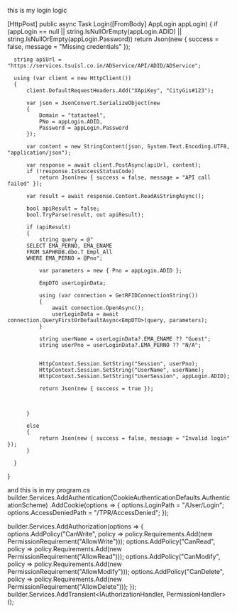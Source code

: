 this is my login logic 

  [HttpPost]
  public async Task<IActionResult> Login([FromBody] AppLogin appLogin)
  {
      if (appLogin == null || string.IsNullOrEmpty(appLogin.ADID) || string.IsNullOrEmpty(appLogin.Password))
          return Json(new { success = false, message = "Missing credentials" });

      string apiUrl = "https://services.tsuisl.co.in/ADService/API/ADID/ADService";

      using (var client = new HttpClient())
      {
          client.DefaultRequestHeaders.Add("XApiKey", "CityGis#123");

          var json = JsonConvert.SerializeObject(new
          {
              Domain = "tatasteel",
              PNo = appLogin.ADID,
              Password = appLogin.Password
          });

          var content = new StringContent(json, System.Text.Encoding.UTF8, "application/json");

          var response = await client.PostAsync(apiUrl, content);
          if (!response.IsSuccessStatusCode)
              return Json(new { success = false, message = "API call failed" });

          var result = await response.Content.ReadAsStringAsync();

          bool apiResult = false;
          bool.TryParse(result, out apiResult);

          if (apiResult)
          {
              string query = @"
          SELECT EMA_PERNO, EMA_ENAME 
          FROM SAPHRDB.dbo.T_Empl_All 
          WHERE EMA_PERNO = @Pno";

              var parameters = new { Pno = appLogin.ADID };

              EmpDTO userLoginData;

              using (var connection = GetRFIDConnectionString())
              {
                  await connection.OpenAsync();
                  userLoginData = await connection.QueryFirstOrDefaultAsync<EmpDTO>(query, parameters);
              }

              string userName = userLoginData?.EMA_ENAME ?? "Guest";
              string userPno = userLoginData?.EMA_PERNO ?? "N/A";


              HttpContext.Session.SetString("Session", userPno);
              HttpContext.Session.SetString("UserName", userName);
              HttpContext.Session.SetString("UserSession", appLogin.ADID);

              return Json(new { success = true });


            
          }

          else
          {
              return Json(new { success = false, message = "Invalid login" });
          }
             
      }
  }

  and this is in my program.cs
  builder.Services.AddAuthentication(CookieAuthenticationDefaults.AuthenticationScheme)
    .AddCookie(options =>
    {
        options.LoginPath = "/User/Login";
        options.AccessDeniedPath = "/TPR/AccessDenied";
    });

builder.Services.AddAuthorization(options =>
{
    options.AddPolicy("CanWrite", policy => policy.Requirements.Add(new PermissionRequirement("AllowWrite")));
    options.AddPolicy("CanRead", policy => policy.Requirements.Add(new PermissionRequirement("AllowRead")));
    options.AddPolicy("CanModify", policy => policy.Requirements.Add(new PermissionRequirement("AllowModify")));
    options.AddPolicy("CanDelete", policy => policy.Requirements.Add(new PermissionRequirement("AllowDelete")));
});
builder.Services.AddTransient<IAuthorizationHandler, PermissionHandler>();
